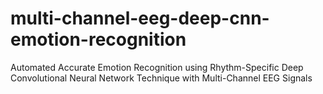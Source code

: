 # multi-channel-eeg-deep-cnn-emotion-recognition
Automated Accurate Emotion Recognition using Rhythm-Specific Deep Convolutional Neural Network Technique with Multi-Channel EEG Signals

